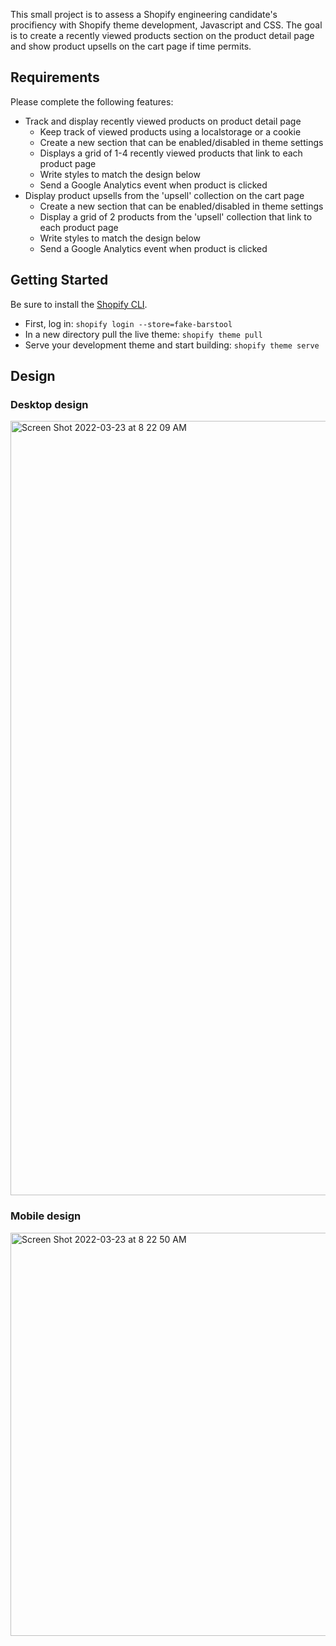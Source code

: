 This small project is to assess a Shopify engineering candidate's procifiency with Shopify theme development, Javascript and CSS. The goal is to create a recently viewed products section on the product detail page and show product upsells on the cart page if time permits.

## Requirements

Please complete the following features:

 - Track and display recently viewed products on product detail page
   - Keep track of viewed products using a localstorage or a cookie
   - Create a new section that can be enabled/disabled in theme settings
   - Displays a grid of 1-4 recently viewed products that link to each product page
   - Write styles to match the design below
   - Send a Google Analytics event when product is clicked
- Display product upsells from the 'upsell' collection on the cart page
  - Create a new section that can be enabled/disabled in theme settings
  - Display a grid of 2 products from the 'upsell' collection that link to each product page
  - Write styles to match the design below
  - Send a Google Analytics event when product is clicked
  
## Getting Started

Be sure to install the [Shopify CLI](https://shopify.dev/themes/tools/cli).

* First, log in: `shopify login --store=fake-barstool`
* In a new directory pull the live theme: `shopify theme pull`
* Serve your development theme and start building: `shopify theme serve`

## Design

### Desktop design
<img width="1239" alt="Screen Shot 2022-03-23 at 8 22 09 AM" src="https://user-images.githubusercontent.com/9220514/159698452-220aa9ed-f4c3-4057-8f05-a43a90e13be2.png">


### Mobile design
<img width="645" alt="Screen Shot 2022-03-23 at 8 22 50 AM" src="https://user-images.githubusercontent.com/9220514/159698483-ffeb0800-368b-4439-89de-4f0bbfa5db79.png">
